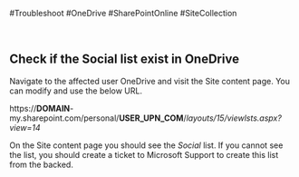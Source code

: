 #Troubleshoot #OneDrive #SharePointOnline #SiteCollection 

<br>

## Check if the Social list exist in OneDrive

Navigate to the affected user OneDrive and visit the Site content page. You can modify and use the below URL.

https://**DOMAIN**-my.sharepoint.com/personal/**USER_UPN_COM**/_layouts/15/viewlsts.aspx?view=14_

On the Site content page you should see the _Social_ list. If you cannot see the list, you should create a ticket to Microsoft Support to create this list from the backed.